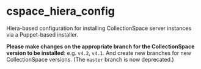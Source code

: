 # cspace_hiera_config
Hiera-based configuration for installing CollectionSpace server instances via a Puppet-based installer.

**Please make changes on the appropriate branch for the CollectionSpace
version to be installed**: e.g. `v4.2`, `v4.1`. And create new branches
for new CollectionSpace versions. (The `master` branch is now deprecated.)

